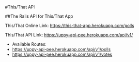 #This/That API

##The Rails API for This/That App

This/That Online Link: https://this-that-app.herokuapp.com/polls

This/That API Link: https://uppy-api-pee.herokuapp.com/api/v1/
+ Available Routes:
+ https://uppy-api-pee.herokuapp.com/api/v1/polls
+ https://uppy-api-pee.herokuapp.com/api/v1/votes
